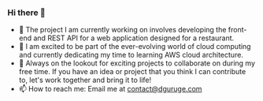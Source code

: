 ### Hi there 👋

<!--
**DulminiGuruge/DulminiGuruge** is a ✨ _special_ ✨ repository because its `README.md` (this file) appears on your GitHub profile.

Here are some ideas to get you started:-->

- 🔭 The project I am currently working on involves developing the front-end and REST API for a web application designed for a restaurant.
- 🌱 I am excited to be part of the ever-evolving world of cloud computing and currently dedicating my time to learning  AWS cloud architecture.
- 👯 Always on the lookout for exciting projects to collaborate on during my free time. If you have an idea or project that you think I can contribute to, let's work together and bring it to life! 
- 📫 How to reach me: Email me at contact@dguruge.com


